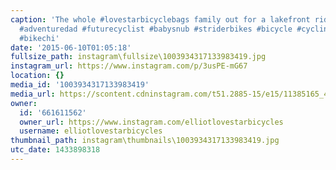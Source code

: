 ```yaml
---
caption: 'The whole #lovestarbicyclebags family out for a lakefront ride tonight!
  #adventuredad #futurecyclist #babysnub #striderbikes #bicycle #cycling #thulechariot
  #bikechi'
date: '2015-06-10T01:05:18'
fullsize_path: instagram\fullsize\1003934317133983419.jpg
instagram_url: https://www.instagram.com/p/3usPE-mG67
location: {}
media_id: '1003934317133983419'
media_url: https://scontent.cdninstagram.com/t51.2885-15/e15/11385165_494689524011994_1333094702_n.jpg?ig_cache_key=MTAwMzkzNDMxNzEzMzk4MzQxOQ%3D%3D.2
owner:
  id: '661611562'
  owner_url: https://www.instagram.com/elliotlovestarbicycles
  username: elliotlovestarbicycles
thumbnail_path: instagram\thumbnails\1003934317133983419.jpg
utc_date: 1433898318
---
```

